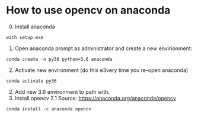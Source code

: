# How to use opencv on anaconda
0. Install anaconda
```
with setup.exe
```
1. Open anaconda prompt as administrator and create a new envirionment:
```
conda create -n py36 python=3.6 anaconda

```
2. Activate new environment (do this e3very time you re-open anaconda)
```
conda activate py36
```
2. Add new 3.6 environment to path with.
2. Install opencv 
2.1 Source: https://anaconda.org/anaconda/opencv
```
conda install -c anaconda opencv
```

